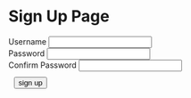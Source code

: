 
<body>
    <script src="{{ '/assets/js/signup.js' | relative_url }}"></script>
<body>

<h1> Sign Up Page</h1>

<div class="signcontain">
    <div class="signup">
        <div style="">
            <label class="signupL">Username</label>
            <input id = "username" type="text"/>
        </div>
        <div style="">
            <label class="signupL">Password</label>
            <input id = "password" type="password">
        </div>
        <div style="">
            <label class="signupL">Confirm Password</label>
            <input id = "confirm_password" type="password">
        </div>
    </div>
    <!-- <div class="signup2">
        <label class="signupL">Monday</label>
        <input type="text" id = "id" style="color: black; padding: 10px;"><br>
        <label class="signupL">Tuesday</label>
        <input type="text" id = "id" style="color: black; padding: 10px;"><br>
        <label class="signupL">Wednesday</label>
        <input type="text" id = "id" style="color: black; padding: 10px;"><br>
        <label class="signupL">Thursday</label>
        <input type="text" id = "id" style="color: black; padding: 10px;"><br>
        <label class="signupL">Friday</label>
        <input type="text" id = "id" style="color: black; padding: 10px;"><br>
        <label class="signupL">Saturday</label>
        <input type="text" id = "id" style="color: black; padding: 10px;"><br>
        <label class="signupL">Sunday</label>
        <input type="text" id = "id" style="color: black; padding: 10px;"><br>
    </div> -->
</div>
    <div style="padding: 10px">
        <button id = "signUPbutton" type="submit" class="signupbtn" onclick = "signup()">sign up</button>
    </div>
<div id="john"></div>
<script>
    passwords = document.getElementById("password").value;
    confirm_password = document.getElementById("confirm_password").value;
    const url = "https://dolphin.nighthawkcodingsociety.com/api/users";
    const create_fetch = url + '/create';
    function signup() {
        const body = {
            username: document.getElementById("username").value,
            password: document.getElementById("password").value,
            monday: "",
            tuesday: "",
            wednesday: "",
            thursday: "",
            friday: "",
            saturday: "",
            sunday: ""
        };
        const requestOptions = {
            method: 'POST',
            body: JSON.stringify(body),
            headers: {
                "content-type": "application/json",
            },
        };
        if (passwords == confirm_password) {
            fetch(create_fetch, requestOptions)
                .then(response => {
                    // trap error response from Web API
                    if (response.status !== 200) {
                    const errorMsg = 'Database create error: ' + response.status;
                    console.log(errorMsg);
                    return;
                    }
                    // response contains valid result
                    response.json().then(data => {
                        console.log(data);
                        //add a table row for the new/created userid
                    })
                })
        } else {
            alert("password is not matched");
        }
    }
</script>
<!--input id='name' type = "text"/>
<button id = "press" onclick = "printName()">
<div id='result'></div>
<script src="{{ '/assets/js/signup.js' | relative_url }}"></script>-->

